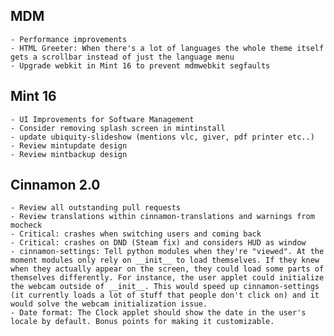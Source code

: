 MDM
---    
    - Performance improvements
    - HTML Greeter: When there's a lot of languages the whole theme itself gets a scrollbar instead of just the language menu
    - Upgrade webkit in Mint 16 to prevent mdmwebkit segfaults
    
Mint 16
-------

    - UI Improvements for Software Management
    - Consider removing splash screen in mintinstall
    - update ubiquity-slideshow (mentions vlc, giver, pdf printer etc..)
    - Review mintupdate design
    - Review mintbackup design

Cinnamon 2.0
------------

    - Review all outstanding pull requests
    - Review translations within cinnamon-translations and warnings from mocheck    
    - Critical: crashes when switching users and coming back
    - Critical: crashes on DND (Steam fix) and considers HUD as window 
    - cinnamon-settings: Tell python modules when they're "viewed". At the moment modules only rely on __init__ to load themselves. If they knew when they actually appear on the screen, they could load some parts of themselves differently. For instance, the user applet could initialize the webcam outside of __init__. This would speed up cinnamon-settings (it currently loads a lot of stuff that people don't click on) and it would solve the webcam initialization issue.
    - Date format: The Clock applet should show the date in the user's locale by default. Bonus points for making it customizable.

